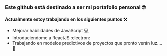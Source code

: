 ### Este github está destinado a ser mi portafolio personal 🤓

#### Actualmente estoy trabajando en los siguientes puntos ⚒️
- Mejorar habilidades de JavaScript 💻
- Introduciendome a ReactJS :electron:
- Trabajando en modelos predictivos de proyectos que pronto verán luz.... 🌚
